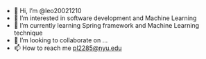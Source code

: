 - 👋 Hi, I’m @leo20021210
- 👀 I’m interested in software development and Machine Learning
- 🌱 I’m currently learning Spring framework and Machine Learning technique
- 💞️ I’m looking to collaborate on ...
- 📫 How to reach me pl2285@nyu.edu

<!---
leo20021210/leo20021210 is a ✨ special ✨ repository because its `README.md` (this file) appears on your GitHub profile.
You can click the Preview link to take a look at your changes.
--->
